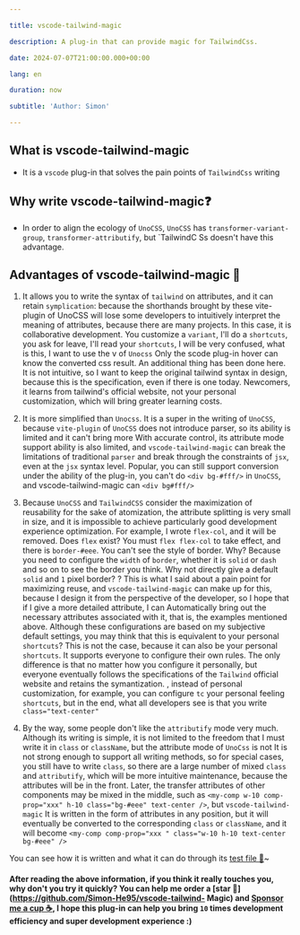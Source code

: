 ```yaml
---

title: vscode-tailwind-magic

description: A plug-in that can provide magic for TailwindCss.

date: 2024-07-07T21:00:00.000+00:00

lang: en

duration: now

subtitle: 'Author: Simon'

---
```


## What is vscode-tailwind-magic

- It is a `vscode` plug-in that solves the pain points of `TailwindCss` writing

## Why write vscode-tailwind-magic❓

- In order to align the ecology of `UnoCSS`, `UnoCSS` has `transformer-variant-group`, `transformer-attributify`, but `TailwindC Ss doesn't have this advantage.

## Advantages of vscode-tailwind-magic 💯

1. It allows you to write the syntax of `tailwind` on attributes, and it can retain `symplication`: because the shorthands brought by these vite-plugin of UnoCSS will lose some developers to intuitively interpret the meaning of attributes, because there are many projects. In this case, it is collaborative development. You customize a `variant`, I'll do a `shortcuts`, you ask for leave, I'll read your `shortcuts`, I will be very confused, what is this, I want to use the v of `Unocss` Only the scode plug-in hover can know the converted css result. An additional thing has been done here. It is not intuitive, so I want to keep the original tailwind syntax in design, because this is the specification, even if there is one today. Newcomers, it learns from tailwind's official website, not your personal customization, which will bring greater learning costs.

2. It is more simplified than `Unocss`. It is a super in the writing of `UnoCSS`, because `vite-plugin` of `UnoCSS` does not introduce parser, so its ability is limited and it can't bring more With accurate control, its attribute mode support ability is also limited, and `vscode-tailwind-magic` can break the limitations of traditional `parser` and break through the constraints of `jsx`, even at the `jsx` syntax level. Popular, you can still support conversion under the ability of the plug-in, you can't do `<div bg-#fff/>` in `UnoCSS`, and vscode-tailwind-magic can `<div bg#fff/>`

3. Because `UnoCSS` and `TailwindCSS` consider the maximization of reusability for the sake of atomization, the attribute splitting is very small in size, and it is impossible to achieve particularly good development experience optimization. For example, I wrote `flex-col`, and it will be removed. Does `flex` exist? You must `flex flex-col` to take effect, and there is `border-#eee`. You can't see the style of border. Why? Because you need to configure the `width` of `border`, whether it is `solid` or `dash` and so on to see the border you think. Why not directly give a default `solid` and `1` pixel border? ? This is what I said about a pain point for maximizing reuse, and `vscode-tailwind-magic` can make up for this, because I design it from the perspective of the developer, so I hope that if I give a more detailed attribute, I can Automatically bring out the necessary attributes associated with it, that is, the examples mentioned above. Although these configurations are based on my subjective default settings, you may think that this is equivalent to your personal `shortcuts`? This is not the case, because it can also be your personal `shortcuts`. It supports everyone to configure their own rules. The only difference is that no matter how you configure it personally, but everyone eventually follows the specifications of the `Tailwind` official website and retains the symantization. , instead of personal customization, for example, you can configure `tc` your personal feeling `shortcuts`, but in the end, what all developers see is that you write `class="text-center"`

4. By the way, some people don't like the `attributify` mode very much. Although its writing is simple, it is not limited to the freedom that I must write it in `class` or `className`, but the attribute mode of `UnoCss` is not It is not strong enough to support all writing methods, so for special cases, you still have to write `class`, so there are a large number of mixed `class` and `attributify`, which will be more intuitive maintenance, because the attributes will be in the front. Later, the transfer attributes of other components may be mixed in the middle, such as `<my-comp w-10 comp-prop="xxx" h-10 class="bg-#eee" text-center />`, but `vscode-tailwind-magic` It is written in the form of attributes in any position, but it will eventually be converted to the corresponding `class` or `className`, and it will become `<my-comp comp-prop="xxx " class="w-10 h-10 text-center bg-#eee" />`

You can see how it is written and what it can do through its [test file 📃](https://github.com/Simon-He95/vscode-tailwind-magic/blob/main/test/index.test.ts)~

#### After reading the above information, if you think it really touches you, why don't you try it quickly? You can help me order a [star 🌟](https://github.com/Simon-He95/vscode-tailwind- Magic) and [Sponsor me a cup ☕️](https://github.com/Simon-He95/sponsor), I hope this plug-in can help you bring `10` times development efficiency and super development experience :)
